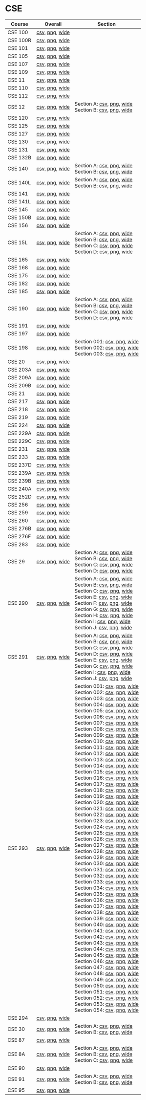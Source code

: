 # CSE

| Course | Overall | Section |
| ------ | ------- | ------- |
| CSE 100 | [csv](https://github.com/UCSD-Historical-Enrollment-Data/2024Spring/blob/main/overall/CSE%20100.csv), [png](https://raw.githubusercontent.com/UCSD-Historical-Enrollment-Data/2024Spring/main/plot_overall/CSE%20100.png), [wide](https://raw.githubusercontent.com/UCSD-Historical-Enrollment-Data/2024Spring/main/plot_overall_wide/CSE%20100.png) |  |
| CSE 100R | [csv](https://github.com/UCSD-Historical-Enrollment-Data/2024Spring/blob/main/overall/CSE%20100R.csv), [png](https://raw.githubusercontent.com/UCSD-Historical-Enrollment-Data/2024Spring/main/plot_overall/CSE%20100R.png), [wide](https://raw.githubusercontent.com/UCSD-Historical-Enrollment-Data/2024Spring/main/plot_overall_wide/CSE%20100R.png) |  |
| CSE 101 | [csv](https://github.com/UCSD-Historical-Enrollment-Data/2024Spring/blob/main/overall/CSE%20101.csv), [png](https://raw.githubusercontent.com/UCSD-Historical-Enrollment-Data/2024Spring/main/plot_overall/CSE%20101.png), [wide](https://raw.githubusercontent.com/UCSD-Historical-Enrollment-Data/2024Spring/main/plot_overall_wide/CSE%20101.png) |  |
| CSE 105 | [csv](https://github.com/UCSD-Historical-Enrollment-Data/2024Spring/blob/main/overall/CSE%20105.csv), [png](https://raw.githubusercontent.com/UCSD-Historical-Enrollment-Data/2024Spring/main/plot_overall/CSE%20105.png), [wide](https://raw.githubusercontent.com/UCSD-Historical-Enrollment-Data/2024Spring/main/plot_overall_wide/CSE%20105.png) |  |
| CSE 107 | [csv](https://github.com/UCSD-Historical-Enrollment-Data/2024Spring/blob/main/overall/CSE%20107.csv), [png](https://raw.githubusercontent.com/UCSD-Historical-Enrollment-Data/2024Spring/main/plot_overall/CSE%20107.png), [wide](https://raw.githubusercontent.com/UCSD-Historical-Enrollment-Data/2024Spring/main/plot_overall_wide/CSE%20107.png) |  |
| CSE 109 | [csv](https://github.com/UCSD-Historical-Enrollment-Data/2024Spring/blob/main/overall/CSE%20109.csv), [png](https://raw.githubusercontent.com/UCSD-Historical-Enrollment-Data/2024Spring/main/plot_overall/CSE%20109.png), [wide](https://raw.githubusercontent.com/UCSD-Historical-Enrollment-Data/2024Spring/main/plot_overall_wide/CSE%20109.png) |  |
| CSE 11 | [csv](https://github.com/UCSD-Historical-Enrollment-Data/2024Spring/blob/main/overall/CSE%2011.csv), [png](https://raw.githubusercontent.com/UCSD-Historical-Enrollment-Data/2024Spring/main/plot_overall/CSE%2011.png), [wide](https://raw.githubusercontent.com/UCSD-Historical-Enrollment-Data/2024Spring/main/plot_overall_wide/CSE%2011.png) |  |
| CSE 110 | [csv](https://github.com/UCSD-Historical-Enrollment-Data/2024Spring/blob/main/overall/CSE%20110.csv), [png](https://raw.githubusercontent.com/UCSD-Historical-Enrollment-Data/2024Spring/main/plot_overall/CSE%20110.png), [wide](https://raw.githubusercontent.com/UCSD-Historical-Enrollment-Data/2024Spring/main/plot_overall_wide/CSE%20110.png) |  |
| CSE 112 | [csv](https://github.com/UCSD-Historical-Enrollment-Data/2024Spring/blob/main/overall/CSE%20112.csv), [png](https://raw.githubusercontent.com/UCSD-Historical-Enrollment-Data/2024Spring/main/plot_overall/CSE%20112.png), [wide](https://raw.githubusercontent.com/UCSD-Historical-Enrollment-Data/2024Spring/main/plot_overall_wide/CSE%20112.png) |  |
| CSE 12 | [csv](https://github.com/UCSD-Historical-Enrollment-Data/2024Spring/blob/main/overall/CSE%2012.csv), [png](https://raw.githubusercontent.com/UCSD-Historical-Enrollment-Data/2024Spring/main/plot_overall/CSE%2012.png), [wide](https://raw.githubusercontent.com/UCSD-Historical-Enrollment-Data/2024Spring/main/plot_overall_wide/CSE%2012.png) | Section A: [csv](https://github.com/UCSD-Historical-Enrollment-Data/2024Spring/blob/main/section/CSE%2012_A.csv), [png](https://raw.githubusercontent.com/UCSD-Historical-Enrollment-Data/2024Spring/main/plot_section/CSE%2012_A.png), [wide](https://raw.githubusercontent.com/UCSD-Historical-Enrollment-Data/2024Spring/main/plot_section_wide/CSE%2012_A.png)<br>Section B: [csv](https://github.com/UCSD-Historical-Enrollment-Data/2024Spring/blob/main/section/CSE%2012_B.csv), [png](https://raw.githubusercontent.com/UCSD-Historical-Enrollment-Data/2024Spring/main/plot_section/CSE%2012_B.png), [wide](https://raw.githubusercontent.com/UCSD-Historical-Enrollment-Data/2024Spring/main/plot_section_wide/CSE%2012_B.png) |
| CSE 120 | [csv](https://github.com/UCSD-Historical-Enrollment-Data/2024Spring/blob/main/overall/CSE%20120.csv), [png](https://raw.githubusercontent.com/UCSD-Historical-Enrollment-Data/2024Spring/main/plot_overall/CSE%20120.png), [wide](https://raw.githubusercontent.com/UCSD-Historical-Enrollment-Data/2024Spring/main/plot_overall_wide/CSE%20120.png) |  |
| CSE 125 | [csv](https://github.com/UCSD-Historical-Enrollment-Data/2024Spring/blob/main/overall/CSE%20125.csv), [png](https://raw.githubusercontent.com/UCSD-Historical-Enrollment-Data/2024Spring/main/plot_overall/CSE%20125.png), [wide](https://raw.githubusercontent.com/UCSD-Historical-Enrollment-Data/2024Spring/main/plot_overall_wide/CSE%20125.png) |  |
| CSE 127 | [csv](https://github.com/UCSD-Historical-Enrollment-Data/2024Spring/blob/main/overall/CSE%20127.csv), [png](https://raw.githubusercontent.com/UCSD-Historical-Enrollment-Data/2024Spring/main/plot_overall/CSE%20127.png), [wide](https://raw.githubusercontent.com/UCSD-Historical-Enrollment-Data/2024Spring/main/plot_overall_wide/CSE%20127.png) |  |
| CSE 130 | [csv](https://github.com/UCSD-Historical-Enrollment-Data/2024Spring/blob/main/overall/CSE%20130.csv), [png](https://raw.githubusercontent.com/UCSD-Historical-Enrollment-Data/2024Spring/main/plot_overall/CSE%20130.png), [wide](https://raw.githubusercontent.com/UCSD-Historical-Enrollment-Data/2024Spring/main/plot_overall_wide/CSE%20130.png) |  |
| CSE 131 | [csv](https://github.com/UCSD-Historical-Enrollment-Data/2024Spring/blob/main/overall/CSE%20131.csv), [png](https://raw.githubusercontent.com/UCSD-Historical-Enrollment-Data/2024Spring/main/plot_overall/CSE%20131.png), [wide](https://raw.githubusercontent.com/UCSD-Historical-Enrollment-Data/2024Spring/main/plot_overall_wide/CSE%20131.png) |  |
| CSE 132B | [csv](https://github.com/UCSD-Historical-Enrollment-Data/2024Spring/blob/main/overall/CSE%20132B.csv), [png](https://raw.githubusercontent.com/UCSD-Historical-Enrollment-Data/2024Spring/main/plot_overall/CSE%20132B.png), [wide](https://raw.githubusercontent.com/UCSD-Historical-Enrollment-Data/2024Spring/main/plot_overall_wide/CSE%20132B.png) |  |
| CSE 140 | [csv](https://github.com/UCSD-Historical-Enrollment-Data/2024Spring/blob/main/overall/CSE%20140.csv), [png](https://raw.githubusercontent.com/UCSD-Historical-Enrollment-Data/2024Spring/main/plot_overall/CSE%20140.png), [wide](https://raw.githubusercontent.com/UCSD-Historical-Enrollment-Data/2024Spring/main/plot_overall_wide/CSE%20140.png) | Section A: [csv](https://github.com/UCSD-Historical-Enrollment-Data/2024Spring/blob/main/section/CSE%20140_A.csv), [png](https://raw.githubusercontent.com/UCSD-Historical-Enrollment-Data/2024Spring/main/plot_section/CSE%20140_A.png), [wide](https://raw.githubusercontent.com/UCSD-Historical-Enrollment-Data/2024Spring/main/plot_section_wide/CSE%20140_A.png)<br>Section B: [csv](https://github.com/UCSD-Historical-Enrollment-Data/2024Spring/blob/main/section/CSE%20140_B.csv), [png](https://raw.githubusercontent.com/UCSD-Historical-Enrollment-Data/2024Spring/main/plot_section/CSE%20140_B.png), [wide](https://raw.githubusercontent.com/UCSD-Historical-Enrollment-Data/2024Spring/main/plot_section_wide/CSE%20140_B.png) |
| CSE 140L | [csv](https://github.com/UCSD-Historical-Enrollment-Data/2024Spring/blob/main/overall/CSE%20140L.csv), [png](https://raw.githubusercontent.com/UCSD-Historical-Enrollment-Data/2024Spring/main/plot_overall/CSE%20140L.png), [wide](https://raw.githubusercontent.com/UCSD-Historical-Enrollment-Data/2024Spring/main/plot_overall_wide/CSE%20140L.png) | Section A: [csv](https://github.com/UCSD-Historical-Enrollment-Data/2024Spring/blob/main/section/CSE%20140L_A.csv), [png](https://raw.githubusercontent.com/UCSD-Historical-Enrollment-Data/2024Spring/main/plot_section/CSE%20140L_A.png), [wide](https://raw.githubusercontent.com/UCSD-Historical-Enrollment-Data/2024Spring/main/plot_section_wide/CSE%20140L_A.png)<br>Section B: [csv](https://github.com/UCSD-Historical-Enrollment-Data/2024Spring/blob/main/section/CSE%20140L_B.csv), [png](https://raw.githubusercontent.com/UCSD-Historical-Enrollment-Data/2024Spring/main/plot_section/CSE%20140L_B.png), [wide](https://raw.githubusercontent.com/UCSD-Historical-Enrollment-Data/2024Spring/main/plot_section_wide/CSE%20140L_B.png) |
| CSE 141 | [csv](https://github.com/UCSD-Historical-Enrollment-Data/2024Spring/blob/main/overall/CSE%20141.csv), [png](https://raw.githubusercontent.com/UCSD-Historical-Enrollment-Data/2024Spring/main/plot_overall/CSE%20141.png), [wide](https://raw.githubusercontent.com/UCSD-Historical-Enrollment-Data/2024Spring/main/plot_overall_wide/CSE%20141.png) |  |
| CSE 141L | [csv](https://github.com/UCSD-Historical-Enrollment-Data/2024Spring/blob/main/overall/CSE%20141L.csv), [png](https://raw.githubusercontent.com/UCSD-Historical-Enrollment-Data/2024Spring/main/plot_overall/CSE%20141L.png), [wide](https://raw.githubusercontent.com/UCSD-Historical-Enrollment-Data/2024Spring/main/plot_overall_wide/CSE%20141L.png) |  |
| CSE 145 | [csv](https://github.com/UCSD-Historical-Enrollment-Data/2024Spring/blob/main/overall/CSE%20145.csv), [png](https://raw.githubusercontent.com/UCSD-Historical-Enrollment-Data/2024Spring/main/plot_overall/CSE%20145.png), [wide](https://raw.githubusercontent.com/UCSD-Historical-Enrollment-Data/2024Spring/main/plot_overall_wide/CSE%20145.png) |  |
| CSE 150B | [csv](https://github.com/UCSD-Historical-Enrollment-Data/2024Spring/blob/main/overall/CSE%20150B.csv), [png](https://raw.githubusercontent.com/UCSD-Historical-Enrollment-Data/2024Spring/main/plot_overall/CSE%20150B.png), [wide](https://raw.githubusercontent.com/UCSD-Historical-Enrollment-Data/2024Spring/main/plot_overall_wide/CSE%20150B.png) |  |
| CSE 156 | [csv](https://github.com/UCSD-Historical-Enrollment-Data/2024Spring/blob/main/overall/CSE%20156.csv), [png](https://raw.githubusercontent.com/UCSD-Historical-Enrollment-Data/2024Spring/main/plot_overall/CSE%20156.png), [wide](https://raw.githubusercontent.com/UCSD-Historical-Enrollment-Data/2024Spring/main/plot_overall_wide/CSE%20156.png) |  |
| CSE 15L | [csv](https://github.com/UCSD-Historical-Enrollment-Data/2024Spring/blob/main/overall/CSE%2015L.csv), [png](https://raw.githubusercontent.com/UCSD-Historical-Enrollment-Data/2024Spring/main/plot_overall/CSE%2015L.png), [wide](https://raw.githubusercontent.com/UCSD-Historical-Enrollment-Data/2024Spring/main/plot_overall_wide/CSE%2015L.png) | Section A: [csv](https://github.com/UCSD-Historical-Enrollment-Data/2024Spring/blob/main/section/CSE%2015L_A.csv), [png](https://raw.githubusercontent.com/UCSD-Historical-Enrollment-Data/2024Spring/main/plot_section/CSE%2015L_A.png), [wide](https://raw.githubusercontent.com/UCSD-Historical-Enrollment-Data/2024Spring/main/plot_section_wide/CSE%2015L_A.png)<br>Section B: [csv](https://github.com/UCSD-Historical-Enrollment-Data/2024Spring/blob/main/section/CSE%2015L_B.csv), [png](https://raw.githubusercontent.com/UCSD-Historical-Enrollment-Data/2024Spring/main/plot_section/CSE%2015L_B.png), [wide](https://raw.githubusercontent.com/UCSD-Historical-Enrollment-Data/2024Spring/main/plot_section_wide/CSE%2015L_B.png)<br>Section C: [csv](https://github.com/UCSD-Historical-Enrollment-Data/2024Spring/blob/main/section/CSE%2015L_C.csv), [png](https://raw.githubusercontent.com/UCSD-Historical-Enrollment-Data/2024Spring/main/plot_section/CSE%2015L_C.png), [wide](https://raw.githubusercontent.com/UCSD-Historical-Enrollment-Data/2024Spring/main/plot_section_wide/CSE%2015L_C.png)<br>Section D: [csv](https://github.com/UCSD-Historical-Enrollment-Data/2024Spring/blob/main/section/CSE%2015L_D.csv), [png](https://raw.githubusercontent.com/UCSD-Historical-Enrollment-Data/2024Spring/main/plot_section/CSE%2015L_D.png), [wide](https://raw.githubusercontent.com/UCSD-Historical-Enrollment-Data/2024Spring/main/plot_section_wide/CSE%2015L_D.png) |
| CSE 165 | [csv](https://github.com/UCSD-Historical-Enrollment-Data/2024Spring/blob/main/overall/CSE%20165.csv), [png](https://raw.githubusercontent.com/UCSD-Historical-Enrollment-Data/2024Spring/main/plot_overall/CSE%20165.png), [wide](https://raw.githubusercontent.com/UCSD-Historical-Enrollment-Data/2024Spring/main/plot_overall_wide/CSE%20165.png) |  |
| CSE 168 | [csv](https://github.com/UCSD-Historical-Enrollment-Data/2024Spring/blob/main/overall/CSE%20168.csv), [png](https://raw.githubusercontent.com/UCSD-Historical-Enrollment-Data/2024Spring/main/plot_overall/CSE%20168.png), [wide](https://raw.githubusercontent.com/UCSD-Historical-Enrollment-Data/2024Spring/main/plot_overall_wide/CSE%20168.png) |  |
| CSE 175 | [csv](https://github.com/UCSD-Historical-Enrollment-Data/2024Spring/blob/main/overall/CSE%20175.csv), [png](https://raw.githubusercontent.com/UCSD-Historical-Enrollment-Data/2024Spring/main/plot_overall/CSE%20175.png), [wide](https://raw.githubusercontent.com/UCSD-Historical-Enrollment-Data/2024Spring/main/plot_overall_wide/CSE%20175.png) |  |
| CSE 182 | [csv](https://github.com/UCSD-Historical-Enrollment-Data/2024Spring/blob/main/overall/CSE%20182.csv), [png](https://raw.githubusercontent.com/UCSD-Historical-Enrollment-Data/2024Spring/main/plot_overall/CSE%20182.png), [wide](https://raw.githubusercontent.com/UCSD-Historical-Enrollment-Data/2024Spring/main/plot_overall_wide/CSE%20182.png) |  |
| CSE 185 | [csv](https://github.com/UCSD-Historical-Enrollment-Data/2024Spring/blob/main/overall/CSE%20185.csv), [png](https://raw.githubusercontent.com/UCSD-Historical-Enrollment-Data/2024Spring/main/plot_overall/CSE%20185.png), [wide](https://raw.githubusercontent.com/UCSD-Historical-Enrollment-Data/2024Spring/main/plot_overall_wide/CSE%20185.png) |  |
| CSE 190 | [csv](https://github.com/UCSD-Historical-Enrollment-Data/2024Spring/blob/main/overall/CSE%20190.csv), [png](https://raw.githubusercontent.com/UCSD-Historical-Enrollment-Data/2024Spring/main/plot_overall/CSE%20190.png), [wide](https://raw.githubusercontent.com/UCSD-Historical-Enrollment-Data/2024Spring/main/plot_overall_wide/CSE%20190.png) | Section A: [csv](https://github.com/UCSD-Historical-Enrollment-Data/2024Spring/blob/main/section/CSE%20190_A.csv), [png](https://raw.githubusercontent.com/UCSD-Historical-Enrollment-Data/2024Spring/main/plot_section/CSE%20190_A.png), [wide](https://raw.githubusercontent.com/UCSD-Historical-Enrollment-Data/2024Spring/main/plot_section_wide/CSE%20190_A.png)<br>Section B: [csv](https://github.com/UCSD-Historical-Enrollment-Data/2024Spring/blob/main/section/CSE%20190_B.csv), [png](https://raw.githubusercontent.com/UCSD-Historical-Enrollment-Data/2024Spring/main/plot_section/CSE%20190_B.png), [wide](https://raw.githubusercontent.com/UCSD-Historical-Enrollment-Data/2024Spring/main/plot_section_wide/CSE%20190_B.png)<br>Section C: [csv](https://github.com/UCSD-Historical-Enrollment-Data/2024Spring/blob/main/section/CSE%20190_C.csv), [png](https://raw.githubusercontent.com/UCSD-Historical-Enrollment-Data/2024Spring/main/plot_section/CSE%20190_C.png), [wide](https://raw.githubusercontent.com/UCSD-Historical-Enrollment-Data/2024Spring/main/plot_section_wide/CSE%20190_C.png)<br>Section D: [csv](https://github.com/UCSD-Historical-Enrollment-Data/2024Spring/blob/main/section/CSE%20190_D.csv), [png](https://raw.githubusercontent.com/UCSD-Historical-Enrollment-Data/2024Spring/main/plot_section/CSE%20190_D.png), [wide](https://raw.githubusercontent.com/UCSD-Historical-Enrollment-Data/2024Spring/main/plot_section_wide/CSE%20190_D.png) |
| CSE 191 | [csv](https://github.com/UCSD-Historical-Enrollment-Data/2024Spring/blob/main/overall/CSE%20191.csv), [png](https://raw.githubusercontent.com/UCSD-Historical-Enrollment-Data/2024Spring/main/plot_overall/CSE%20191.png), [wide](https://raw.githubusercontent.com/UCSD-Historical-Enrollment-Data/2024Spring/main/plot_overall_wide/CSE%20191.png) |  |
| CSE 197 | [csv](https://github.com/UCSD-Historical-Enrollment-Data/2024Spring/blob/main/overall/CSE%20197.csv), [png](https://raw.githubusercontent.com/UCSD-Historical-Enrollment-Data/2024Spring/main/plot_overall/CSE%20197.png), [wide](https://raw.githubusercontent.com/UCSD-Historical-Enrollment-Data/2024Spring/main/plot_overall_wide/CSE%20197.png) |  |
| CSE 198 | [csv](https://github.com/UCSD-Historical-Enrollment-Data/2024Spring/blob/main/overall/CSE%20198.csv), [png](https://raw.githubusercontent.com/UCSD-Historical-Enrollment-Data/2024Spring/main/plot_overall/CSE%20198.png), [wide](https://raw.githubusercontent.com/UCSD-Historical-Enrollment-Data/2024Spring/main/plot_overall_wide/CSE%20198.png) | Section 001: [csv](https://github.com/UCSD-Historical-Enrollment-Data/2024Spring/blob/main/section/CSE%20198_001.csv), [png](https://raw.githubusercontent.com/UCSD-Historical-Enrollment-Data/2024Spring/main/plot_section/CSE%20198_001.png), [wide](https://raw.githubusercontent.com/UCSD-Historical-Enrollment-Data/2024Spring/main/plot_section_wide/CSE%20198_001.png)<br>Section 002: [csv](https://github.com/UCSD-Historical-Enrollment-Data/2024Spring/blob/main/section/CSE%20198_002.csv), [png](https://raw.githubusercontent.com/UCSD-Historical-Enrollment-Data/2024Spring/main/plot_section/CSE%20198_002.png), [wide](https://raw.githubusercontent.com/UCSD-Historical-Enrollment-Data/2024Spring/main/plot_section_wide/CSE%20198_002.png)<br>Section 003: [csv](https://github.com/UCSD-Historical-Enrollment-Data/2024Spring/blob/main/section/CSE%20198_003.csv), [png](https://raw.githubusercontent.com/UCSD-Historical-Enrollment-Data/2024Spring/main/plot_section/CSE%20198_003.png), [wide](https://raw.githubusercontent.com/UCSD-Historical-Enrollment-Data/2024Spring/main/plot_section_wide/CSE%20198_003.png) |
| CSE 20 | [csv](https://github.com/UCSD-Historical-Enrollment-Data/2024Spring/blob/main/overall/CSE%2020.csv), [png](https://raw.githubusercontent.com/UCSD-Historical-Enrollment-Data/2024Spring/main/plot_overall/CSE%2020.png), [wide](https://raw.githubusercontent.com/UCSD-Historical-Enrollment-Data/2024Spring/main/plot_overall_wide/CSE%2020.png) |  |
| CSE 203A | [csv](https://github.com/UCSD-Historical-Enrollment-Data/2024Spring/blob/main/overall/CSE%20203A.csv), [png](https://raw.githubusercontent.com/UCSD-Historical-Enrollment-Data/2024Spring/main/plot_overall/CSE%20203A.png), [wide](https://raw.githubusercontent.com/UCSD-Historical-Enrollment-Data/2024Spring/main/plot_overall_wide/CSE%20203A.png) |  |
| CSE 209A | [csv](https://github.com/UCSD-Historical-Enrollment-Data/2024Spring/blob/main/overall/CSE%20209A.csv), [png](https://raw.githubusercontent.com/UCSD-Historical-Enrollment-Data/2024Spring/main/plot_overall/CSE%20209A.png), [wide](https://raw.githubusercontent.com/UCSD-Historical-Enrollment-Data/2024Spring/main/plot_overall_wide/CSE%20209A.png) |  |
| CSE 209B | [csv](https://github.com/UCSD-Historical-Enrollment-Data/2024Spring/blob/main/overall/CSE%20209B.csv), [png](https://raw.githubusercontent.com/UCSD-Historical-Enrollment-Data/2024Spring/main/plot_overall/CSE%20209B.png), [wide](https://raw.githubusercontent.com/UCSD-Historical-Enrollment-Data/2024Spring/main/plot_overall_wide/CSE%20209B.png) |  |
| CSE 21 | [csv](https://github.com/UCSD-Historical-Enrollment-Data/2024Spring/blob/main/overall/CSE%2021.csv), [png](https://raw.githubusercontent.com/UCSD-Historical-Enrollment-Data/2024Spring/main/plot_overall/CSE%2021.png), [wide](https://raw.githubusercontent.com/UCSD-Historical-Enrollment-Data/2024Spring/main/plot_overall_wide/CSE%2021.png) |  |
| CSE 217 | [csv](https://github.com/UCSD-Historical-Enrollment-Data/2024Spring/blob/main/overall/CSE%20217.csv), [png](https://raw.githubusercontent.com/UCSD-Historical-Enrollment-Data/2024Spring/main/plot_overall/CSE%20217.png), [wide](https://raw.githubusercontent.com/UCSD-Historical-Enrollment-Data/2024Spring/main/plot_overall_wide/CSE%20217.png) |  |
| CSE 218 | [csv](https://github.com/UCSD-Historical-Enrollment-Data/2024Spring/blob/main/overall/CSE%20218.csv), [png](https://raw.githubusercontent.com/UCSD-Historical-Enrollment-Data/2024Spring/main/plot_overall/CSE%20218.png), [wide](https://raw.githubusercontent.com/UCSD-Historical-Enrollment-Data/2024Spring/main/plot_overall_wide/CSE%20218.png) |  |
| CSE 219 | [csv](https://github.com/UCSD-Historical-Enrollment-Data/2024Spring/blob/main/overall/CSE%20219.csv), [png](https://raw.githubusercontent.com/UCSD-Historical-Enrollment-Data/2024Spring/main/plot_overall/CSE%20219.png), [wide](https://raw.githubusercontent.com/UCSD-Historical-Enrollment-Data/2024Spring/main/plot_overall_wide/CSE%20219.png) |  |
| CSE 224 | [csv](https://github.com/UCSD-Historical-Enrollment-Data/2024Spring/blob/main/overall/CSE%20224.csv), [png](https://raw.githubusercontent.com/UCSD-Historical-Enrollment-Data/2024Spring/main/plot_overall/CSE%20224.png), [wide](https://raw.githubusercontent.com/UCSD-Historical-Enrollment-Data/2024Spring/main/plot_overall_wide/CSE%20224.png) |  |
| CSE 229A | [csv](https://github.com/UCSD-Historical-Enrollment-Data/2024Spring/blob/main/overall/CSE%20229A.csv), [png](https://raw.githubusercontent.com/UCSD-Historical-Enrollment-Data/2024Spring/main/plot_overall/CSE%20229A.png), [wide](https://raw.githubusercontent.com/UCSD-Historical-Enrollment-Data/2024Spring/main/plot_overall_wide/CSE%20229A.png) |  |
| CSE 229C | [csv](https://github.com/UCSD-Historical-Enrollment-Data/2024Spring/blob/main/overall/CSE%20229C.csv), [png](https://raw.githubusercontent.com/UCSD-Historical-Enrollment-Data/2024Spring/main/plot_overall/CSE%20229C.png), [wide](https://raw.githubusercontent.com/UCSD-Historical-Enrollment-Data/2024Spring/main/plot_overall_wide/CSE%20229C.png) |  |
| CSE 231 | [csv](https://github.com/UCSD-Historical-Enrollment-Data/2024Spring/blob/main/overall/CSE%20231.csv), [png](https://raw.githubusercontent.com/UCSD-Historical-Enrollment-Data/2024Spring/main/plot_overall/CSE%20231.png), [wide](https://raw.githubusercontent.com/UCSD-Historical-Enrollment-Data/2024Spring/main/plot_overall_wide/CSE%20231.png) |  |
| CSE 233 | [csv](https://github.com/UCSD-Historical-Enrollment-Data/2024Spring/blob/main/overall/CSE%20233.csv), [png](https://raw.githubusercontent.com/UCSD-Historical-Enrollment-Data/2024Spring/main/plot_overall/CSE%20233.png), [wide](https://raw.githubusercontent.com/UCSD-Historical-Enrollment-Data/2024Spring/main/plot_overall_wide/CSE%20233.png) |  |
| CSE 237D | [csv](https://github.com/UCSD-Historical-Enrollment-Data/2024Spring/blob/main/overall/CSE%20237D.csv), [png](https://raw.githubusercontent.com/UCSD-Historical-Enrollment-Data/2024Spring/main/plot_overall/CSE%20237D.png), [wide](https://raw.githubusercontent.com/UCSD-Historical-Enrollment-Data/2024Spring/main/plot_overall_wide/CSE%20237D.png) |  |
| CSE 239A | [csv](https://github.com/UCSD-Historical-Enrollment-Data/2024Spring/blob/main/overall/CSE%20239A.csv), [png](https://raw.githubusercontent.com/UCSD-Historical-Enrollment-Data/2024Spring/main/plot_overall/CSE%20239A.png), [wide](https://raw.githubusercontent.com/UCSD-Historical-Enrollment-Data/2024Spring/main/plot_overall_wide/CSE%20239A.png) |  |
| CSE 239B | [csv](https://github.com/UCSD-Historical-Enrollment-Data/2024Spring/blob/main/overall/CSE%20239B.csv), [png](https://raw.githubusercontent.com/UCSD-Historical-Enrollment-Data/2024Spring/main/plot_overall/CSE%20239B.png), [wide](https://raw.githubusercontent.com/UCSD-Historical-Enrollment-Data/2024Spring/main/plot_overall_wide/CSE%20239B.png) |  |
| CSE 240A | [csv](https://github.com/UCSD-Historical-Enrollment-Data/2024Spring/blob/main/overall/CSE%20240A.csv), [png](https://raw.githubusercontent.com/UCSD-Historical-Enrollment-Data/2024Spring/main/plot_overall/CSE%20240A.png), [wide](https://raw.githubusercontent.com/UCSD-Historical-Enrollment-Data/2024Spring/main/plot_overall_wide/CSE%20240A.png) |  |
| CSE 252D | [csv](https://github.com/UCSD-Historical-Enrollment-Data/2024Spring/blob/main/overall/CSE%20252D.csv), [png](https://raw.githubusercontent.com/UCSD-Historical-Enrollment-Data/2024Spring/main/plot_overall/CSE%20252D.png), [wide](https://raw.githubusercontent.com/UCSD-Historical-Enrollment-Data/2024Spring/main/plot_overall_wide/CSE%20252D.png) |  |
| CSE 256 | [csv](https://github.com/UCSD-Historical-Enrollment-Data/2024Spring/blob/main/overall/CSE%20256.csv), [png](https://raw.githubusercontent.com/UCSD-Historical-Enrollment-Data/2024Spring/main/plot_overall/CSE%20256.png), [wide](https://raw.githubusercontent.com/UCSD-Historical-Enrollment-Data/2024Spring/main/plot_overall_wide/CSE%20256.png) |  |
| CSE 259 | [csv](https://github.com/UCSD-Historical-Enrollment-Data/2024Spring/blob/main/overall/CSE%20259.csv), [png](https://raw.githubusercontent.com/UCSD-Historical-Enrollment-Data/2024Spring/main/plot_overall/CSE%20259.png), [wide](https://raw.githubusercontent.com/UCSD-Historical-Enrollment-Data/2024Spring/main/plot_overall_wide/CSE%20259.png) |  |
| CSE 260 | [csv](https://github.com/UCSD-Historical-Enrollment-Data/2024Spring/blob/main/overall/CSE%20260.csv), [png](https://raw.githubusercontent.com/UCSD-Historical-Enrollment-Data/2024Spring/main/plot_overall/CSE%20260.png), [wide](https://raw.githubusercontent.com/UCSD-Historical-Enrollment-Data/2024Spring/main/plot_overall_wide/CSE%20260.png) |  |
| CSE 276B | [csv](https://github.com/UCSD-Historical-Enrollment-Data/2024Spring/blob/main/overall/CSE%20276B.csv), [png](https://raw.githubusercontent.com/UCSD-Historical-Enrollment-Data/2024Spring/main/plot_overall/CSE%20276B.png), [wide](https://raw.githubusercontent.com/UCSD-Historical-Enrollment-Data/2024Spring/main/plot_overall_wide/CSE%20276B.png) |  |
| CSE 276F | [csv](https://github.com/UCSD-Historical-Enrollment-Data/2024Spring/blob/main/overall/CSE%20276F.csv), [png](https://raw.githubusercontent.com/UCSD-Historical-Enrollment-Data/2024Spring/main/plot_overall/CSE%20276F.png), [wide](https://raw.githubusercontent.com/UCSD-Historical-Enrollment-Data/2024Spring/main/plot_overall_wide/CSE%20276F.png) |  |
| CSE 283 | [csv](https://github.com/UCSD-Historical-Enrollment-Data/2024Spring/blob/main/overall/CSE%20283.csv), [png](https://raw.githubusercontent.com/UCSD-Historical-Enrollment-Data/2024Spring/main/plot_overall/CSE%20283.png), [wide](https://raw.githubusercontent.com/UCSD-Historical-Enrollment-Data/2024Spring/main/plot_overall_wide/CSE%20283.png) |  |
| CSE 29 | [csv](https://github.com/UCSD-Historical-Enrollment-Data/2024Spring/blob/main/overall/CSE%2029.csv), [png](https://raw.githubusercontent.com/UCSD-Historical-Enrollment-Data/2024Spring/main/plot_overall/CSE%2029.png), [wide](https://raw.githubusercontent.com/UCSD-Historical-Enrollment-Data/2024Spring/main/plot_overall_wide/CSE%2029.png) | Section A: [csv](https://github.com/UCSD-Historical-Enrollment-Data/2024Spring/blob/main/section/CSE%2029_A.csv), [png](https://raw.githubusercontent.com/UCSD-Historical-Enrollment-Data/2024Spring/main/plot_section/CSE%2029_A.png), [wide](https://raw.githubusercontent.com/UCSD-Historical-Enrollment-Data/2024Spring/main/plot_section_wide/CSE%2029_A.png)<br>Section B: [csv](https://github.com/UCSD-Historical-Enrollment-Data/2024Spring/blob/main/section/CSE%2029_B.csv), [png](https://raw.githubusercontent.com/UCSD-Historical-Enrollment-Data/2024Spring/main/plot_section/CSE%2029_B.png), [wide](https://raw.githubusercontent.com/UCSD-Historical-Enrollment-Data/2024Spring/main/plot_section_wide/CSE%2029_B.png)<br>Section C: [csv](https://github.com/UCSD-Historical-Enrollment-Data/2024Spring/blob/main/section/CSE%2029_C.csv), [png](https://raw.githubusercontent.com/UCSD-Historical-Enrollment-Data/2024Spring/main/plot_section/CSE%2029_C.png), [wide](https://raw.githubusercontent.com/UCSD-Historical-Enrollment-Data/2024Spring/main/plot_section_wide/CSE%2029_C.png)<br>Section D: [csv](https://github.com/UCSD-Historical-Enrollment-Data/2024Spring/blob/main/section/CSE%2029_D.csv), [png](https://raw.githubusercontent.com/UCSD-Historical-Enrollment-Data/2024Spring/main/plot_section/CSE%2029_D.png), [wide](https://raw.githubusercontent.com/UCSD-Historical-Enrollment-Data/2024Spring/main/plot_section_wide/CSE%2029_D.png) |
| CSE 290 | [csv](https://github.com/UCSD-Historical-Enrollment-Data/2024Spring/blob/main/overall/CSE%20290.csv), [png](https://raw.githubusercontent.com/UCSD-Historical-Enrollment-Data/2024Spring/main/plot_overall/CSE%20290.png), [wide](https://raw.githubusercontent.com/UCSD-Historical-Enrollment-Data/2024Spring/main/plot_overall_wide/CSE%20290.png) | Section A: [csv](https://github.com/UCSD-Historical-Enrollment-Data/2024Spring/blob/main/section/CSE%20290_A.csv), [png](https://raw.githubusercontent.com/UCSD-Historical-Enrollment-Data/2024Spring/main/plot_section/CSE%20290_A.png), [wide](https://raw.githubusercontent.com/UCSD-Historical-Enrollment-Data/2024Spring/main/plot_section_wide/CSE%20290_A.png)<br>Section B: [csv](https://github.com/UCSD-Historical-Enrollment-Data/2024Spring/blob/main/section/CSE%20290_B.csv), [png](https://raw.githubusercontent.com/UCSD-Historical-Enrollment-Data/2024Spring/main/plot_section/CSE%20290_B.png), [wide](https://raw.githubusercontent.com/UCSD-Historical-Enrollment-Data/2024Spring/main/plot_section_wide/CSE%20290_B.png)<br>Section C: [csv](https://github.com/UCSD-Historical-Enrollment-Data/2024Spring/blob/main/section/CSE%20290_C.csv), [png](https://raw.githubusercontent.com/UCSD-Historical-Enrollment-Data/2024Spring/main/plot_section/CSE%20290_C.png), [wide](https://raw.githubusercontent.com/UCSD-Historical-Enrollment-Data/2024Spring/main/plot_section_wide/CSE%20290_C.png)<br>Section E: [csv](https://github.com/UCSD-Historical-Enrollment-Data/2024Spring/blob/main/section/CSE%20290_E.csv), [png](https://raw.githubusercontent.com/UCSD-Historical-Enrollment-Data/2024Spring/main/plot_section/CSE%20290_E.png), [wide](https://raw.githubusercontent.com/UCSD-Historical-Enrollment-Data/2024Spring/main/plot_section_wide/CSE%20290_E.png)<br>Section F: [csv](https://github.com/UCSD-Historical-Enrollment-Data/2024Spring/blob/main/section/CSE%20290_F.csv), [png](https://raw.githubusercontent.com/UCSD-Historical-Enrollment-Data/2024Spring/main/plot_section/CSE%20290_F.png), [wide](https://raw.githubusercontent.com/UCSD-Historical-Enrollment-Data/2024Spring/main/plot_section_wide/CSE%20290_F.png)<br>Section G: [csv](https://github.com/UCSD-Historical-Enrollment-Data/2024Spring/blob/main/section/CSE%20290_G.csv), [png](https://raw.githubusercontent.com/UCSD-Historical-Enrollment-Data/2024Spring/main/plot_section/CSE%20290_G.png), [wide](https://raw.githubusercontent.com/UCSD-Historical-Enrollment-Data/2024Spring/main/plot_section_wide/CSE%20290_G.png)<br>Section H: [csv](https://github.com/UCSD-Historical-Enrollment-Data/2024Spring/blob/main/section/CSE%20290_H.csv), [png](https://raw.githubusercontent.com/UCSD-Historical-Enrollment-Data/2024Spring/main/plot_section/CSE%20290_H.png), [wide](https://raw.githubusercontent.com/UCSD-Historical-Enrollment-Data/2024Spring/main/plot_section_wide/CSE%20290_H.png)<br>Section I: [csv](https://github.com/UCSD-Historical-Enrollment-Data/2024Spring/blob/main/section/CSE%20290_I.csv), [png](https://raw.githubusercontent.com/UCSD-Historical-Enrollment-Data/2024Spring/main/plot_section/CSE%20290_I.png), [wide](https://raw.githubusercontent.com/UCSD-Historical-Enrollment-Data/2024Spring/main/plot_section_wide/CSE%20290_I.png)<br>Section J: [csv](https://github.com/UCSD-Historical-Enrollment-Data/2024Spring/blob/main/section/CSE%20290_J.csv), [png](https://raw.githubusercontent.com/UCSD-Historical-Enrollment-Data/2024Spring/main/plot_section/CSE%20290_J.png), [wide](https://raw.githubusercontent.com/UCSD-Historical-Enrollment-Data/2024Spring/main/plot_section_wide/CSE%20290_J.png) |
| CSE 291 | [csv](https://github.com/UCSD-Historical-Enrollment-Data/2024Spring/blob/main/overall/CSE%20291.csv), [png](https://raw.githubusercontent.com/UCSD-Historical-Enrollment-Data/2024Spring/main/plot_overall/CSE%20291.png), [wide](https://raw.githubusercontent.com/UCSD-Historical-Enrollment-Data/2024Spring/main/plot_overall_wide/CSE%20291.png) | Section A: [csv](https://github.com/UCSD-Historical-Enrollment-Data/2024Spring/blob/main/section/CSE%20291_A.csv), [png](https://raw.githubusercontent.com/UCSD-Historical-Enrollment-Data/2024Spring/main/plot_section/CSE%20291_A.png), [wide](https://raw.githubusercontent.com/UCSD-Historical-Enrollment-Data/2024Spring/main/plot_section_wide/CSE%20291_A.png)<br>Section B: [csv](https://github.com/UCSD-Historical-Enrollment-Data/2024Spring/blob/main/section/CSE%20291_B.csv), [png](https://raw.githubusercontent.com/UCSD-Historical-Enrollment-Data/2024Spring/main/plot_section/CSE%20291_B.png), [wide](https://raw.githubusercontent.com/UCSD-Historical-Enrollment-Data/2024Spring/main/plot_section_wide/CSE%20291_B.png)<br>Section C: [csv](https://github.com/UCSD-Historical-Enrollment-Data/2024Spring/blob/main/section/CSE%20291_C.csv), [png](https://raw.githubusercontent.com/UCSD-Historical-Enrollment-Data/2024Spring/main/plot_section/CSE%20291_C.png), [wide](https://raw.githubusercontent.com/UCSD-Historical-Enrollment-Data/2024Spring/main/plot_section_wide/CSE%20291_C.png)<br>Section D: [csv](https://github.com/UCSD-Historical-Enrollment-Data/2024Spring/blob/main/section/CSE%20291_D.csv), [png](https://raw.githubusercontent.com/UCSD-Historical-Enrollment-Data/2024Spring/main/plot_section/CSE%20291_D.png), [wide](https://raw.githubusercontent.com/UCSD-Historical-Enrollment-Data/2024Spring/main/plot_section_wide/CSE%20291_D.png)<br>Section E: [csv](https://github.com/UCSD-Historical-Enrollment-Data/2024Spring/blob/main/section/CSE%20291_E.csv), [png](https://raw.githubusercontent.com/UCSD-Historical-Enrollment-Data/2024Spring/main/plot_section/CSE%20291_E.png), [wide](https://raw.githubusercontent.com/UCSD-Historical-Enrollment-Data/2024Spring/main/plot_section_wide/CSE%20291_E.png)<br>Section G: [csv](https://github.com/UCSD-Historical-Enrollment-Data/2024Spring/blob/main/section/CSE%20291_G.csv), [png](https://raw.githubusercontent.com/UCSD-Historical-Enrollment-Data/2024Spring/main/plot_section/CSE%20291_G.png), [wide](https://raw.githubusercontent.com/UCSD-Historical-Enrollment-Data/2024Spring/main/plot_section_wide/CSE%20291_G.png)<br>Section I: [csv](https://github.com/UCSD-Historical-Enrollment-Data/2024Spring/blob/main/section/CSE%20291_I.csv), [png](https://raw.githubusercontent.com/UCSD-Historical-Enrollment-Data/2024Spring/main/plot_section/CSE%20291_I.png), [wide](https://raw.githubusercontent.com/UCSD-Historical-Enrollment-Data/2024Spring/main/plot_section_wide/CSE%20291_I.png)<br>Section J: [csv](https://github.com/UCSD-Historical-Enrollment-Data/2024Spring/blob/main/section/CSE%20291_J.csv), [png](https://raw.githubusercontent.com/UCSD-Historical-Enrollment-Data/2024Spring/main/plot_section/CSE%20291_J.png), [wide](https://raw.githubusercontent.com/UCSD-Historical-Enrollment-Data/2024Spring/main/plot_section_wide/CSE%20291_J.png) |
| CSE 293 | [csv](https://github.com/UCSD-Historical-Enrollment-Data/2024Spring/blob/main/overall/CSE%20293.csv), [png](https://raw.githubusercontent.com/UCSD-Historical-Enrollment-Data/2024Spring/main/plot_overall/CSE%20293.png), [wide](https://raw.githubusercontent.com/UCSD-Historical-Enrollment-Data/2024Spring/main/plot_overall_wide/CSE%20293.png) | Section 001: [csv](https://github.com/UCSD-Historical-Enrollment-Data/2024Spring/blob/main/section/CSE%20293_001.csv), [png](https://raw.githubusercontent.com/UCSD-Historical-Enrollment-Data/2024Spring/main/plot_section/CSE%20293_001.png), [wide](https://raw.githubusercontent.com/UCSD-Historical-Enrollment-Data/2024Spring/main/plot_section_wide/CSE%20293_001.png)<br>Section 002: [csv](https://github.com/UCSD-Historical-Enrollment-Data/2024Spring/blob/main/section/CSE%20293_002.csv), [png](https://raw.githubusercontent.com/UCSD-Historical-Enrollment-Data/2024Spring/main/plot_section/CSE%20293_002.png), [wide](https://raw.githubusercontent.com/UCSD-Historical-Enrollment-Data/2024Spring/main/plot_section_wide/CSE%20293_002.png)<br>Section 003: [csv](https://github.com/UCSD-Historical-Enrollment-Data/2024Spring/blob/main/section/CSE%20293_003.csv), [png](https://raw.githubusercontent.com/UCSD-Historical-Enrollment-Data/2024Spring/main/plot_section/CSE%20293_003.png), [wide](https://raw.githubusercontent.com/UCSD-Historical-Enrollment-Data/2024Spring/main/plot_section_wide/CSE%20293_003.png)<br>Section 004: [csv](https://github.com/UCSD-Historical-Enrollment-Data/2024Spring/blob/main/section/CSE%20293_004.csv), [png](https://raw.githubusercontent.com/UCSD-Historical-Enrollment-Data/2024Spring/main/plot_section/CSE%20293_004.png), [wide](https://raw.githubusercontent.com/UCSD-Historical-Enrollment-Data/2024Spring/main/plot_section_wide/CSE%20293_004.png)<br>Section 005: [csv](https://github.com/UCSD-Historical-Enrollment-Data/2024Spring/blob/main/section/CSE%20293_005.csv), [png](https://raw.githubusercontent.com/UCSD-Historical-Enrollment-Data/2024Spring/main/plot_section/CSE%20293_005.png), [wide](https://raw.githubusercontent.com/UCSD-Historical-Enrollment-Data/2024Spring/main/plot_section_wide/CSE%20293_005.png)<br>Section 006: [csv](https://github.com/UCSD-Historical-Enrollment-Data/2024Spring/blob/main/section/CSE%20293_006.csv), [png](https://raw.githubusercontent.com/UCSD-Historical-Enrollment-Data/2024Spring/main/plot_section/CSE%20293_006.png), [wide](https://raw.githubusercontent.com/UCSD-Historical-Enrollment-Data/2024Spring/main/plot_section_wide/CSE%20293_006.png)<br>Section 007: [csv](https://github.com/UCSD-Historical-Enrollment-Data/2024Spring/blob/main/section/CSE%20293_007.csv), [png](https://raw.githubusercontent.com/UCSD-Historical-Enrollment-Data/2024Spring/main/plot_section/CSE%20293_007.png), [wide](https://raw.githubusercontent.com/UCSD-Historical-Enrollment-Data/2024Spring/main/plot_section_wide/CSE%20293_007.png)<br>Section 008: [csv](https://github.com/UCSD-Historical-Enrollment-Data/2024Spring/blob/main/section/CSE%20293_008.csv), [png](https://raw.githubusercontent.com/UCSD-Historical-Enrollment-Data/2024Spring/main/plot_section/CSE%20293_008.png), [wide](https://raw.githubusercontent.com/UCSD-Historical-Enrollment-Data/2024Spring/main/plot_section_wide/CSE%20293_008.png)<br>Section 009: [csv](https://github.com/UCSD-Historical-Enrollment-Data/2024Spring/blob/main/section/CSE%20293_009.csv), [png](https://raw.githubusercontent.com/UCSD-Historical-Enrollment-Data/2024Spring/main/plot_section/CSE%20293_009.png), [wide](https://raw.githubusercontent.com/UCSD-Historical-Enrollment-Data/2024Spring/main/plot_section_wide/CSE%20293_009.png)<br>Section 010: [csv](https://github.com/UCSD-Historical-Enrollment-Data/2024Spring/blob/main/section/CSE%20293_010.csv), [png](https://raw.githubusercontent.com/UCSD-Historical-Enrollment-Data/2024Spring/main/plot_section/CSE%20293_010.png), [wide](https://raw.githubusercontent.com/UCSD-Historical-Enrollment-Data/2024Spring/main/plot_section_wide/CSE%20293_010.png)<br>Section 011: [csv](https://github.com/UCSD-Historical-Enrollment-Data/2024Spring/blob/main/section/CSE%20293_011.csv), [png](https://raw.githubusercontent.com/UCSD-Historical-Enrollment-Data/2024Spring/main/plot_section/CSE%20293_011.png), [wide](https://raw.githubusercontent.com/UCSD-Historical-Enrollment-Data/2024Spring/main/plot_section_wide/CSE%20293_011.png)<br>Section 012: [csv](https://github.com/UCSD-Historical-Enrollment-Data/2024Spring/blob/main/section/CSE%20293_012.csv), [png](https://raw.githubusercontent.com/UCSD-Historical-Enrollment-Data/2024Spring/main/plot_section/CSE%20293_012.png), [wide](https://raw.githubusercontent.com/UCSD-Historical-Enrollment-Data/2024Spring/main/plot_section_wide/CSE%20293_012.png)<br>Section 013: [csv](https://github.com/UCSD-Historical-Enrollment-Data/2024Spring/blob/main/section/CSE%20293_013.csv), [png](https://raw.githubusercontent.com/UCSD-Historical-Enrollment-Data/2024Spring/main/plot_section/CSE%20293_013.png), [wide](https://raw.githubusercontent.com/UCSD-Historical-Enrollment-Data/2024Spring/main/plot_section_wide/CSE%20293_013.png)<br>Section 014: [csv](https://github.com/UCSD-Historical-Enrollment-Data/2024Spring/blob/main/section/CSE%20293_014.csv), [png](https://raw.githubusercontent.com/UCSD-Historical-Enrollment-Data/2024Spring/main/plot_section/CSE%20293_014.png), [wide](https://raw.githubusercontent.com/UCSD-Historical-Enrollment-Data/2024Spring/main/plot_section_wide/CSE%20293_014.png)<br>Section 015: [csv](https://github.com/UCSD-Historical-Enrollment-Data/2024Spring/blob/main/section/CSE%20293_015.csv), [png](https://raw.githubusercontent.com/UCSD-Historical-Enrollment-Data/2024Spring/main/plot_section/CSE%20293_015.png), [wide](https://raw.githubusercontent.com/UCSD-Historical-Enrollment-Data/2024Spring/main/plot_section_wide/CSE%20293_015.png)<br>Section 016: [csv](https://github.com/UCSD-Historical-Enrollment-Data/2024Spring/blob/main/section/CSE%20293_016.csv), [png](https://raw.githubusercontent.com/UCSD-Historical-Enrollment-Data/2024Spring/main/plot_section/CSE%20293_016.png), [wide](https://raw.githubusercontent.com/UCSD-Historical-Enrollment-Data/2024Spring/main/plot_section_wide/CSE%20293_016.png)<br>Section 017: [csv](https://github.com/UCSD-Historical-Enrollment-Data/2024Spring/blob/main/section/CSE%20293_017.csv), [png](https://raw.githubusercontent.com/UCSD-Historical-Enrollment-Data/2024Spring/main/plot_section/CSE%20293_017.png), [wide](https://raw.githubusercontent.com/UCSD-Historical-Enrollment-Data/2024Spring/main/plot_section_wide/CSE%20293_017.png)<br>Section 018: [csv](https://github.com/UCSD-Historical-Enrollment-Data/2024Spring/blob/main/section/CSE%20293_018.csv), [png](https://raw.githubusercontent.com/UCSD-Historical-Enrollment-Data/2024Spring/main/plot_section/CSE%20293_018.png), [wide](https://raw.githubusercontent.com/UCSD-Historical-Enrollment-Data/2024Spring/main/plot_section_wide/CSE%20293_018.png)<br>Section 019: [csv](https://github.com/UCSD-Historical-Enrollment-Data/2024Spring/blob/main/section/CSE%20293_019.csv), [png](https://raw.githubusercontent.com/UCSD-Historical-Enrollment-Data/2024Spring/main/plot_section/CSE%20293_019.png), [wide](https://raw.githubusercontent.com/UCSD-Historical-Enrollment-Data/2024Spring/main/plot_section_wide/CSE%20293_019.png)<br>Section 020: [csv](https://github.com/UCSD-Historical-Enrollment-Data/2024Spring/blob/main/section/CSE%20293_020.csv), [png](https://raw.githubusercontent.com/UCSD-Historical-Enrollment-Data/2024Spring/main/plot_section/CSE%20293_020.png), [wide](https://raw.githubusercontent.com/UCSD-Historical-Enrollment-Data/2024Spring/main/plot_section_wide/CSE%20293_020.png)<br>Section 021: [csv](https://github.com/UCSD-Historical-Enrollment-Data/2024Spring/blob/main/section/CSE%20293_021.csv), [png](https://raw.githubusercontent.com/UCSD-Historical-Enrollment-Data/2024Spring/main/plot_section/CSE%20293_021.png), [wide](https://raw.githubusercontent.com/UCSD-Historical-Enrollment-Data/2024Spring/main/plot_section_wide/CSE%20293_021.png)<br>Section 022: [csv](https://github.com/UCSD-Historical-Enrollment-Data/2024Spring/blob/main/section/CSE%20293_022.csv), [png](https://raw.githubusercontent.com/UCSD-Historical-Enrollment-Data/2024Spring/main/plot_section/CSE%20293_022.png), [wide](https://raw.githubusercontent.com/UCSD-Historical-Enrollment-Data/2024Spring/main/plot_section_wide/CSE%20293_022.png)<br>Section 023: [csv](https://github.com/UCSD-Historical-Enrollment-Data/2024Spring/blob/main/section/CSE%20293_023.csv), [png](https://raw.githubusercontent.com/UCSD-Historical-Enrollment-Data/2024Spring/main/plot_section/CSE%20293_023.png), [wide](https://raw.githubusercontent.com/UCSD-Historical-Enrollment-Data/2024Spring/main/plot_section_wide/CSE%20293_023.png)<br>Section 024: [csv](https://github.com/UCSD-Historical-Enrollment-Data/2024Spring/blob/main/section/CSE%20293_024.csv), [png](https://raw.githubusercontent.com/UCSD-Historical-Enrollment-Data/2024Spring/main/plot_section/CSE%20293_024.png), [wide](https://raw.githubusercontent.com/UCSD-Historical-Enrollment-Data/2024Spring/main/plot_section_wide/CSE%20293_024.png)<br>Section 025: [csv](https://github.com/UCSD-Historical-Enrollment-Data/2024Spring/blob/main/section/CSE%20293_025.csv), [png](https://raw.githubusercontent.com/UCSD-Historical-Enrollment-Data/2024Spring/main/plot_section/CSE%20293_025.png), [wide](https://raw.githubusercontent.com/UCSD-Historical-Enrollment-Data/2024Spring/main/plot_section_wide/CSE%20293_025.png)<br>Section 026: [csv](https://github.com/UCSD-Historical-Enrollment-Data/2024Spring/blob/main/section/CSE%20293_026.csv), [png](https://raw.githubusercontent.com/UCSD-Historical-Enrollment-Data/2024Spring/main/plot_section/CSE%20293_026.png), [wide](https://raw.githubusercontent.com/UCSD-Historical-Enrollment-Data/2024Spring/main/plot_section_wide/CSE%20293_026.png)<br>Section 027: [csv](https://github.com/UCSD-Historical-Enrollment-Data/2024Spring/blob/main/section/CSE%20293_027.csv), [png](https://raw.githubusercontent.com/UCSD-Historical-Enrollment-Data/2024Spring/main/plot_section/CSE%20293_027.png), [wide](https://raw.githubusercontent.com/UCSD-Historical-Enrollment-Data/2024Spring/main/plot_section_wide/CSE%20293_027.png)<br>Section 028: [csv](https://github.com/UCSD-Historical-Enrollment-Data/2024Spring/blob/main/section/CSE%20293_028.csv), [png](https://raw.githubusercontent.com/UCSD-Historical-Enrollment-Data/2024Spring/main/plot_section/CSE%20293_028.png), [wide](https://raw.githubusercontent.com/UCSD-Historical-Enrollment-Data/2024Spring/main/plot_section_wide/CSE%20293_028.png)<br>Section 029: [csv](https://github.com/UCSD-Historical-Enrollment-Data/2024Spring/blob/main/section/CSE%20293_029.csv), [png](https://raw.githubusercontent.com/UCSD-Historical-Enrollment-Data/2024Spring/main/plot_section/CSE%20293_029.png), [wide](https://raw.githubusercontent.com/UCSD-Historical-Enrollment-Data/2024Spring/main/plot_section_wide/CSE%20293_029.png)<br>Section 030: [csv](https://github.com/UCSD-Historical-Enrollment-Data/2024Spring/blob/main/section/CSE%20293_030.csv), [png](https://raw.githubusercontent.com/UCSD-Historical-Enrollment-Data/2024Spring/main/plot_section/CSE%20293_030.png), [wide](https://raw.githubusercontent.com/UCSD-Historical-Enrollment-Data/2024Spring/main/plot_section_wide/CSE%20293_030.png)<br>Section 031: [csv](https://github.com/UCSD-Historical-Enrollment-Data/2024Spring/blob/main/section/CSE%20293_031.csv), [png](https://raw.githubusercontent.com/UCSD-Historical-Enrollment-Data/2024Spring/main/plot_section/CSE%20293_031.png), [wide](https://raw.githubusercontent.com/UCSD-Historical-Enrollment-Data/2024Spring/main/plot_section_wide/CSE%20293_031.png)<br>Section 032: [csv](https://github.com/UCSD-Historical-Enrollment-Data/2024Spring/blob/main/section/CSE%20293_032.csv), [png](https://raw.githubusercontent.com/UCSD-Historical-Enrollment-Data/2024Spring/main/plot_section/CSE%20293_032.png), [wide](https://raw.githubusercontent.com/UCSD-Historical-Enrollment-Data/2024Spring/main/plot_section_wide/CSE%20293_032.png)<br>Section 033: [csv](https://github.com/UCSD-Historical-Enrollment-Data/2024Spring/blob/main/section/CSE%20293_033.csv), [png](https://raw.githubusercontent.com/UCSD-Historical-Enrollment-Data/2024Spring/main/plot_section/CSE%20293_033.png), [wide](https://raw.githubusercontent.com/UCSD-Historical-Enrollment-Data/2024Spring/main/plot_section_wide/CSE%20293_033.png)<br>Section 034: [csv](https://github.com/UCSD-Historical-Enrollment-Data/2024Spring/blob/main/section/CSE%20293_034.csv), [png](https://raw.githubusercontent.com/UCSD-Historical-Enrollment-Data/2024Spring/main/plot_section/CSE%20293_034.png), [wide](https://raw.githubusercontent.com/UCSD-Historical-Enrollment-Data/2024Spring/main/plot_section_wide/CSE%20293_034.png)<br>Section 035: [csv](https://github.com/UCSD-Historical-Enrollment-Data/2024Spring/blob/main/section/CSE%20293_035.csv), [png](https://raw.githubusercontent.com/UCSD-Historical-Enrollment-Data/2024Spring/main/plot_section/CSE%20293_035.png), [wide](https://raw.githubusercontent.com/UCSD-Historical-Enrollment-Data/2024Spring/main/plot_section_wide/CSE%20293_035.png)<br>Section 036: [csv](https://github.com/UCSD-Historical-Enrollment-Data/2024Spring/blob/main/section/CSE%20293_036.csv), [png](https://raw.githubusercontent.com/UCSD-Historical-Enrollment-Data/2024Spring/main/plot_section/CSE%20293_036.png), [wide](https://raw.githubusercontent.com/UCSD-Historical-Enrollment-Data/2024Spring/main/plot_section_wide/CSE%20293_036.png)<br>Section 037: [csv](https://github.com/UCSD-Historical-Enrollment-Data/2024Spring/blob/main/section/CSE%20293_037.csv), [png](https://raw.githubusercontent.com/UCSD-Historical-Enrollment-Data/2024Spring/main/plot_section/CSE%20293_037.png), [wide](https://raw.githubusercontent.com/UCSD-Historical-Enrollment-Data/2024Spring/main/plot_section_wide/CSE%20293_037.png)<br>Section 038: [csv](https://github.com/UCSD-Historical-Enrollment-Data/2024Spring/blob/main/section/CSE%20293_038.csv), [png](https://raw.githubusercontent.com/UCSD-Historical-Enrollment-Data/2024Spring/main/plot_section/CSE%20293_038.png), [wide](https://raw.githubusercontent.com/UCSD-Historical-Enrollment-Data/2024Spring/main/plot_section_wide/CSE%20293_038.png)<br>Section 039: [csv](https://github.com/UCSD-Historical-Enrollment-Data/2024Spring/blob/main/section/CSE%20293_039.csv), [png](https://raw.githubusercontent.com/UCSD-Historical-Enrollment-Data/2024Spring/main/plot_section/CSE%20293_039.png), [wide](https://raw.githubusercontent.com/UCSD-Historical-Enrollment-Data/2024Spring/main/plot_section_wide/CSE%20293_039.png)<br>Section 040: [csv](https://github.com/UCSD-Historical-Enrollment-Data/2024Spring/blob/main/section/CSE%20293_040.csv), [png](https://raw.githubusercontent.com/UCSD-Historical-Enrollment-Data/2024Spring/main/plot_section/CSE%20293_040.png), [wide](https://raw.githubusercontent.com/UCSD-Historical-Enrollment-Data/2024Spring/main/plot_section_wide/CSE%20293_040.png)<br>Section 041: [csv](https://github.com/UCSD-Historical-Enrollment-Data/2024Spring/blob/main/section/CSE%20293_041.csv), [png](https://raw.githubusercontent.com/UCSD-Historical-Enrollment-Data/2024Spring/main/plot_section/CSE%20293_041.png), [wide](https://raw.githubusercontent.com/UCSD-Historical-Enrollment-Data/2024Spring/main/plot_section_wide/CSE%20293_041.png)<br>Section 042: [csv](https://github.com/UCSD-Historical-Enrollment-Data/2024Spring/blob/main/section/CSE%20293_042.csv), [png](https://raw.githubusercontent.com/UCSD-Historical-Enrollment-Data/2024Spring/main/plot_section/CSE%20293_042.png), [wide](https://raw.githubusercontent.com/UCSD-Historical-Enrollment-Data/2024Spring/main/plot_section_wide/CSE%20293_042.png)<br>Section 043: [csv](https://github.com/UCSD-Historical-Enrollment-Data/2024Spring/blob/main/section/CSE%20293_043.csv), [png](https://raw.githubusercontent.com/UCSD-Historical-Enrollment-Data/2024Spring/main/plot_section/CSE%20293_043.png), [wide](https://raw.githubusercontent.com/UCSD-Historical-Enrollment-Data/2024Spring/main/plot_section_wide/CSE%20293_043.png)<br>Section 044: [csv](https://github.com/UCSD-Historical-Enrollment-Data/2024Spring/blob/main/section/CSE%20293_044.csv), [png](https://raw.githubusercontent.com/UCSD-Historical-Enrollment-Data/2024Spring/main/plot_section/CSE%20293_044.png), [wide](https://raw.githubusercontent.com/UCSD-Historical-Enrollment-Data/2024Spring/main/plot_section_wide/CSE%20293_044.png)<br>Section 045: [csv](https://github.com/UCSD-Historical-Enrollment-Data/2024Spring/blob/main/section/CSE%20293_045.csv), [png](https://raw.githubusercontent.com/UCSD-Historical-Enrollment-Data/2024Spring/main/plot_section/CSE%20293_045.png), [wide](https://raw.githubusercontent.com/UCSD-Historical-Enrollment-Data/2024Spring/main/plot_section_wide/CSE%20293_045.png)<br>Section 046: [csv](https://github.com/UCSD-Historical-Enrollment-Data/2024Spring/blob/main/section/CSE%20293_046.csv), [png](https://raw.githubusercontent.com/UCSD-Historical-Enrollment-Data/2024Spring/main/plot_section/CSE%20293_046.png), [wide](https://raw.githubusercontent.com/UCSD-Historical-Enrollment-Data/2024Spring/main/plot_section_wide/CSE%20293_046.png)<br>Section 047: [csv](https://github.com/UCSD-Historical-Enrollment-Data/2024Spring/blob/main/section/CSE%20293_047.csv), [png](https://raw.githubusercontent.com/UCSD-Historical-Enrollment-Data/2024Spring/main/plot_section/CSE%20293_047.png), [wide](https://raw.githubusercontent.com/UCSD-Historical-Enrollment-Data/2024Spring/main/plot_section_wide/CSE%20293_047.png)<br>Section 048: [csv](https://github.com/UCSD-Historical-Enrollment-Data/2024Spring/blob/main/section/CSE%20293_048.csv), [png](https://raw.githubusercontent.com/UCSD-Historical-Enrollment-Data/2024Spring/main/plot_section/CSE%20293_048.png), [wide](https://raw.githubusercontent.com/UCSD-Historical-Enrollment-Data/2024Spring/main/plot_section_wide/CSE%20293_048.png)<br>Section 049: [csv](https://github.com/UCSD-Historical-Enrollment-Data/2024Spring/blob/main/section/CSE%20293_049.csv), [png](https://raw.githubusercontent.com/UCSD-Historical-Enrollment-Data/2024Spring/main/plot_section/CSE%20293_049.png), [wide](https://raw.githubusercontent.com/UCSD-Historical-Enrollment-Data/2024Spring/main/plot_section_wide/CSE%20293_049.png)<br>Section 050: [csv](https://github.com/UCSD-Historical-Enrollment-Data/2024Spring/blob/main/section/CSE%20293_050.csv), [png](https://raw.githubusercontent.com/UCSD-Historical-Enrollment-Data/2024Spring/main/plot_section/CSE%20293_050.png), [wide](https://raw.githubusercontent.com/UCSD-Historical-Enrollment-Data/2024Spring/main/plot_section_wide/CSE%20293_050.png)<br>Section 051: [csv](https://github.com/UCSD-Historical-Enrollment-Data/2024Spring/blob/main/section/CSE%20293_051.csv), [png](https://raw.githubusercontent.com/UCSD-Historical-Enrollment-Data/2024Spring/main/plot_section/CSE%20293_051.png), [wide](https://raw.githubusercontent.com/UCSD-Historical-Enrollment-Data/2024Spring/main/plot_section_wide/CSE%20293_051.png)<br>Section 052: [csv](https://github.com/UCSD-Historical-Enrollment-Data/2024Spring/blob/main/section/CSE%20293_052.csv), [png](https://raw.githubusercontent.com/UCSD-Historical-Enrollment-Data/2024Spring/main/plot_section/CSE%20293_052.png), [wide](https://raw.githubusercontent.com/UCSD-Historical-Enrollment-Data/2024Spring/main/plot_section_wide/CSE%20293_052.png)<br>Section 053: [csv](https://github.com/UCSD-Historical-Enrollment-Data/2024Spring/blob/main/section/CSE%20293_053.csv), [png](https://raw.githubusercontent.com/UCSD-Historical-Enrollment-Data/2024Spring/main/plot_section/CSE%20293_053.png), [wide](https://raw.githubusercontent.com/UCSD-Historical-Enrollment-Data/2024Spring/main/plot_section_wide/CSE%20293_053.png)<br>Section 054: [csv](https://github.com/UCSD-Historical-Enrollment-Data/2024Spring/blob/main/section/CSE%20293_054.csv), [png](https://raw.githubusercontent.com/UCSD-Historical-Enrollment-Data/2024Spring/main/plot_section/CSE%20293_054.png), [wide](https://raw.githubusercontent.com/UCSD-Historical-Enrollment-Data/2024Spring/main/plot_section_wide/CSE%20293_054.png) |
| CSE 294 | [csv](https://github.com/UCSD-Historical-Enrollment-Data/2024Spring/blob/main/overall/CSE%20294.csv), [png](https://raw.githubusercontent.com/UCSD-Historical-Enrollment-Data/2024Spring/main/plot_overall/CSE%20294.png), [wide](https://raw.githubusercontent.com/UCSD-Historical-Enrollment-Data/2024Spring/main/plot_overall_wide/CSE%20294.png) |  |
| CSE 30 | [csv](https://github.com/UCSD-Historical-Enrollment-Data/2024Spring/blob/main/overall/CSE%2030.csv), [png](https://raw.githubusercontent.com/UCSD-Historical-Enrollment-Data/2024Spring/main/plot_overall/CSE%2030.png), [wide](https://raw.githubusercontent.com/UCSD-Historical-Enrollment-Data/2024Spring/main/plot_overall_wide/CSE%2030.png) | Section A: [csv](https://github.com/UCSD-Historical-Enrollment-Data/2024Spring/blob/main/section/CSE%2030_A.csv), [png](https://raw.githubusercontent.com/UCSD-Historical-Enrollment-Data/2024Spring/main/plot_section/CSE%2030_A.png), [wide](https://raw.githubusercontent.com/UCSD-Historical-Enrollment-Data/2024Spring/main/plot_section_wide/CSE%2030_A.png)<br>Section B: [csv](https://github.com/UCSD-Historical-Enrollment-Data/2024Spring/blob/main/section/CSE%2030_B.csv), [png](https://raw.githubusercontent.com/UCSD-Historical-Enrollment-Data/2024Spring/main/plot_section/CSE%2030_B.png), [wide](https://raw.githubusercontent.com/UCSD-Historical-Enrollment-Data/2024Spring/main/plot_section_wide/CSE%2030_B.png) |
| CSE 87 | [csv](https://github.com/UCSD-Historical-Enrollment-Data/2024Spring/blob/main/overall/CSE%2087.csv), [png](https://raw.githubusercontent.com/UCSD-Historical-Enrollment-Data/2024Spring/main/plot_overall/CSE%2087.png), [wide](https://raw.githubusercontent.com/UCSD-Historical-Enrollment-Data/2024Spring/main/plot_overall_wide/CSE%2087.png) |  |
| CSE 8A | [csv](https://github.com/UCSD-Historical-Enrollment-Data/2024Spring/blob/main/overall/CSE%208A.csv), [png](https://raw.githubusercontent.com/UCSD-Historical-Enrollment-Data/2024Spring/main/plot_overall/CSE%208A.png), [wide](https://raw.githubusercontent.com/UCSD-Historical-Enrollment-Data/2024Spring/main/plot_overall_wide/CSE%208A.png) | Section A: [csv](https://github.com/UCSD-Historical-Enrollment-Data/2024Spring/blob/main/section/CSE%208A_A.csv), [png](https://raw.githubusercontent.com/UCSD-Historical-Enrollment-Data/2024Spring/main/plot_section/CSE%208A_A.png), [wide](https://raw.githubusercontent.com/UCSD-Historical-Enrollment-Data/2024Spring/main/plot_section_wide/CSE%208A_A.png)<br>Section B: [csv](https://github.com/UCSD-Historical-Enrollment-Data/2024Spring/blob/main/section/CSE%208A_B.csv), [png](https://raw.githubusercontent.com/UCSD-Historical-Enrollment-Data/2024Spring/main/plot_section/CSE%208A_B.png), [wide](https://raw.githubusercontent.com/UCSD-Historical-Enrollment-Data/2024Spring/main/plot_section_wide/CSE%208A_B.png)<br>Section C: [csv](https://github.com/UCSD-Historical-Enrollment-Data/2024Spring/blob/main/section/CSE%208A_C.csv), [png](https://raw.githubusercontent.com/UCSD-Historical-Enrollment-Data/2024Spring/main/plot_section/CSE%208A_C.png), [wide](https://raw.githubusercontent.com/UCSD-Historical-Enrollment-Data/2024Spring/main/plot_section_wide/CSE%208A_C.png) |
| CSE 90 | [csv](https://github.com/UCSD-Historical-Enrollment-Data/2024Spring/blob/main/overall/CSE%2090.csv), [png](https://raw.githubusercontent.com/UCSD-Historical-Enrollment-Data/2024Spring/main/plot_overall/CSE%2090.png), [wide](https://raw.githubusercontent.com/UCSD-Historical-Enrollment-Data/2024Spring/main/plot_overall_wide/CSE%2090.png) |  |
| CSE 91 | [csv](https://github.com/UCSD-Historical-Enrollment-Data/2024Spring/blob/main/overall/CSE%2091.csv), [png](https://raw.githubusercontent.com/UCSD-Historical-Enrollment-Data/2024Spring/main/plot_overall/CSE%2091.png), [wide](https://raw.githubusercontent.com/UCSD-Historical-Enrollment-Data/2024Spring/main/plot_overall_wide/CSE%2091.png) | Section A: [csv](https://github.com/UCSD-Historical-Enrollment-Data/2024Spring/blob/main/section/CSE%2091_A.csv), [png](https://raw.githubusercontent.com/UCSD-Historical-Enrollment-Data/2024Spring/main/plot_section/CSE%2091_A.png), [wide](https://raw.githubusercontent.com/UCSD-Historical-Enrollment-Data/2024Spring/main/plot_section_wide/CSE%2091_A.png)<br>Section B: [csv](https://github.com/UCSD-Historical-Enrollment-Data/2024Spring/blob/main/section/CSE%2091_B.csv), [png](https://raw.githubusercontent.com/UCSD-Historical-Enrollment-Data/2024Spring/main/plot_section/CSE%2091_B.png), [wide](https://raw.githubusercontent.com/UCSD-Historical-Enrollment-Data/2024Spring/main/plot_section_wide/CSE%2091_B.png) |
| CSE 95 | [csv](https://github.com/UCSD-Historical-Enrollment-Data/2024Spring/blob/main/overall/CSE%2095.csv), [png](https://raw.githubusercontent.com/UCSD-Historical-Enrollment-Data/2024Spring/main/plot_overall/CSE%2095.png), [wide](https://raw.githubusercontent.com/UCSD-Historical-Enrollment-Data/2024Spring/main/plot_overall_wide/CSE%2095.png) |  |
